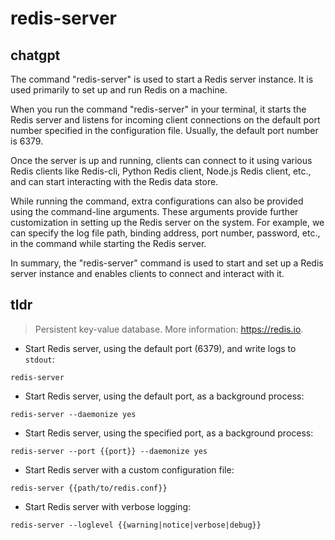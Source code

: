 # redis-server 
## chatgpt 
The command "redis-server" is used to start a Redis server instance. It is used primarily to set up and run Redis on a machine.

When you run the command "redis-server" in your terminal, it starts the Redis server and listens for incoming client connections on the default port number specified in the configuration file. Usually, the default port number is 6379.

Once the server is up and running, clients can connect to it using various Redis clients like Redis-cli, Python Redis client, Node.js Redis client, etc., and can start interacting with the Redis data store.

While running the command, extra configurations can also be provided using the command-line arguments. These arguments provide further customization in setting up the Redis server on the system. For example, we can specify the log file path, binding address, port number, password, etc., in the command while starting the Redis server.

In summary, the "redis-server" command is used to start and set up a Redis server instance and enables clients to connect and interact with it. 

## tldr 
 
> Persistent key-value database.
> More information: <https://redis.io>.

- Start Redis server, using the default port (6379), and write logs to `stdout`:

`redis-server`

- Start Redis server, using the default port, as a background process:

`redis-server --daemonize yes`

- Start Redis server, using the specified port, as a background process:

`redis-server --port {{port}} --daemonize yes`

- Start Redis server with a custom configuration file:

`redis-server {{path/to/redis.conf}}`

- Start Redis server with verbose logging:

`redis-server --loglevel {{warning|notice|verbose|debug}}`
